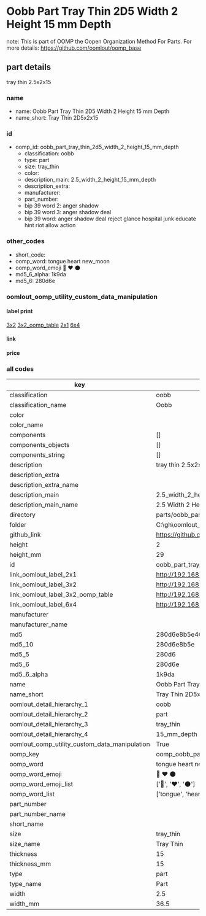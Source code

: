 # Oobb Part Tray Thin 2D5 Width 2 Height 15 mm Depth  

note: This is part of OOMP the Oopen Organization Method For Parts. For more details: https://github.com/oomlout/oomp_base

##  part details
  



tray thin 2.5x2x15



### name
* name: Oobb Part Tray Thin 2D5 Width 2 Height 15 mm Depth
* name_short: Tray Thin 2D5x2x15 
### id
* oomp_id: oobb_part_tray_thin_2d5_width_2_height_15_mm_depth
  * classification: oobb
  * type: part
  * size: tray_thin
  * color: 
  * description_main: 2.5_width_2_height_15_mm_depth
  * description_extra: 
  * manufacturer: 
  * part_number: 
  * bip 39 word 2: anger shadow
  * bip 39 word 3: anger shadow deal
  * bip 39 word: anger shadow deal reject glance hospital junk educate hint riot allow action

### other_codes
* short_code: 
* oomp_word: tongue heart new_moon
* oomp_word_emoji :tongue: :heart: :new_moon:
* md5_6_alpha: 1k9da
* md5_6: 280d6e






### oomlout_oomp_utility_custom_data_manipulation
#### label print
[3x2](http://192.168.1.245:1112/?label=oomp%201k9da)
[3x2_oomp_table](http://192.168.1.108:1112/?label=oomp%201k9da)
[2x1](http://192.168.1.242:1112/?label=oomp%201k9da)
[6x4](http://192.168.1.55:1112/?label=oomp%201k9da)    

#### link

                              

#### price







### all codes 
| key | value |  
| --- | --- |  
| classification | oobb |  
| classification_name | Oobb |  
| color |  |  
| color_name |  |  
| components | [] |  
| components_objects | [] |  
| components_string | [] |  
| description | tray thin 2.5x2x15 |  
| description_extra |  |  
| description_extra_name |  |  
| description_main | 2.5_width_2_height_15_mm_depth |  
| description_main_name | 2.5 Width 2 Height 15 mm Depth |  
| directory | parts/oobb_part_tray_thin_2d5_width_2_height_15_mm_depth |  
| folder | C:\gh\oomlout_oobb_version_4_generated_parts\parts\oobb_part_tray_thin_2d5_width_2_height_15_mm_depth |  
| github_link | https://github.com/oomlout/oomlout_oomp_part_src/tree/main/parts/oobb_part_tray_thin_2d5_width_2_height_15_mm_depth |  
| height | 2 |  
| height_mm | 29 |  
| id | oobb_part_tray_thin_2d5_width_2_height_15_mm_depth |  
| link_oomlout_label_2x1 | http://192.168.1.242:1112/?label=oomp%201k9da |  
| link_oomlout_label_3x2 | http://192.168.1.245:1112/?label=oomp%201k9da |  
| link_oomlout_label_3x2_oomp_table | http://192.168.1.108:1112/?label=oomp%201k9da |  
| link_oomlout_label_6x4 | http://192.168.1.55:1112/?label=oomp%201k9da |  
| manufacturer |  |  
| manufacturer_name |  |  
| md5 | 280d6e8b5e468f29b7b15b4e70713045 |  
| md5_10 | 280d6e8b5e |  
| md5_5 | 280d6 |  
| md5_6 | 280d6e |  
| md5_6_alpha | 1k9da |  
| name | Oobb Part Tray Thin 2D5 Width 2 Height 15 mm Depth |  
| name_short | Tray Thin 2D5x2x15  |  
| oomlout_detail_hierarchy_1 | oobb |  
| oomlout_detail_hierarchy_2 | part |  
| oomlout_detail_hierarchy_3 | tray_thin |  
| oomlout_detail_hierarchy_4 | 15_mm_depth |  
| oomlout_oomp_utility_custom_data_manipulation | True |  
| oomp_key | oomp_oobb_part_tray_thin_2d5_width_2_height_15_mm_depth |  
| oomp_word | tongue heart new_moon |  
| oomp_word_emoji | :tongue: :heart: :new_moon: |  
| oomp_word_emoji_list | [':tongue:', ':heart:', ':new_moon:'] |  
| oomp_word_list | ['tongue', 'heart', 'new_moon'] |  
| part_number |  |  
| part_number_name |  |  
| short_name |  |  
| size | tray_thin |  
| size_name | Tray Thin |  
| thickness | 15 |  
| thickness_mm | 15 |  
| type | part |  
| type_name | Part |  
| width | 2.5 |  
| width_mm | 36.5 |  
